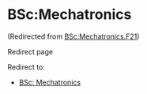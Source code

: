 






BSc:Mechatronics
================



(Redirected from [BSc:Mechatronics.F21](/index.php?title=BSc:Mechatronics.F21&redirect=no "BSc:Mechatronics.F21"))  

Redirect page


Redirect to:

* [BSc: Mechatronics](/index.php/BSc:_Mechatronics "BSc: Mechatronics")









